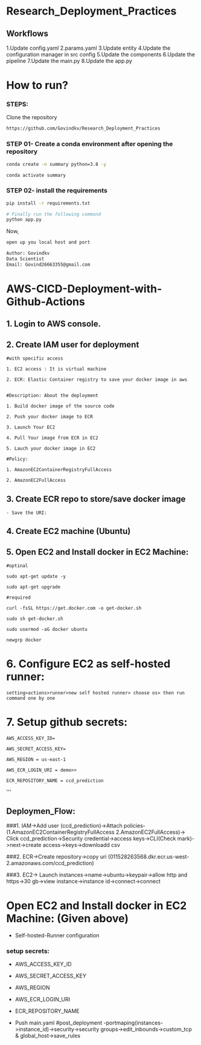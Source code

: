 # Research_Deployment_Practices

## Workflows
1.Update config.yaml
2.params.yaml
3.Update entity 
4.Update the configuration manager in src config 
5.Update the components 
6.Update the pipeline 
7.Update the main.py 
8.Update the app.py


# How to run?
### STEPS:

Clone the repository

```bash
https://github.com/Govindkv/Research_Deployment_Practices

```
### STEP 01- Create a conda environment after opening the repository

```bash
conda create -n summary python=3.8 -y
```

```bash
conda activate summary
```


### STEP 02- install the requirements
```bash
pip install -r requirements.txt
```


```bash
# Finally run the following command
python app.py
```

Now,
```bash
open up you local host and port
```


```bash
Author: Govindkv
Data Scientist
Email: Govind26663355@gmail.com

```



# AWS-CICD-Deployment-with-Github-Actions

## 1. Login to AWS console.

## 2. Create IAM user for deployment

	#with specific access

	1. EC2 access : It is virtual machine

	2. ECR: Elastic Container registry to save your docker image in aws


	#Description: About the deployment

	1. Build docker image of the source code

	2. Push your docker image to ECR

	3. Launch Your EC2 

	4. Pull Your image from ECR in EC2

	5. Lauch your docker image in EC2

	#Policy:

	1. AmazonEC2ContainerRegistryFullAccess

	2. AmazonEC2FullAccess

	
## 3. Create ECR repo to store/save docker image
    - Save the URI: 

	
## 4. Create EC2 machine (Ubuntu) 

## 5. Open EC2 and Install docker in EC2 Machine:
	
	
	#optinal

	sudo apt-get update -y

	sudo apt-get upgrade
	
	#required

	curl -fsSL https://get.docker.com -o get-docker.sh

	sudo sh get-docker.sh

	sudo usermod -aG docker ubuntu

	newgrp docker
	
# 6. Configure EC2 as self-hosted runner:
    setting>actions>runner>new self hosted runner> choose os> then run command one by one


# 7. Setup github secrets:

    AWS_ACCESS_KEY_ID=

    AWS_SECRET_ACCESS_KEY=

    AWS_REGION = us-east-1

    AWS_ECR_LOGIN_URI = demo>>  

    ECR_REPOSITORY_NAME = ccd_prediction


'''
## Deploymen_Flow:
###1. IAM->Add user (ccd_prediction)->Attach policies-(1.AmazonEC2ContainerRegistryFullAccess 2.AmazonEC2FullAccess)-> Click ccd_prediction->Security credential->access keys->CLI(Check mark)->next->create access->keys->downloadd csv

###2. ECR->Create repository->copy uri (011528263568.dkr.ecr.us-west-2.amazonaws.com/ccd_prediction)

###3. EC2-> Launch instances->name->ubuntu->keypair->allow http and https->30 gb->view instance->instance id->connect->connect

# Open EC2 and Install docker in EC2 Machine: (Given above)
- Self-hosted-Runner configuration

### setup secrets:
- AWS_ACCESS_KEY_ID
- AWS_SECRET_ACCESS_KEY
- AWS_REGION
- AWS_ECR_LOGIN_URI
- ECR_REPOSITORY_NAME

- Push main.yaml
#post_deployment
-portmaping(instances->instance_id)->security->security groups->edit_inbounds->custom_tcp & global_host->save_rules


